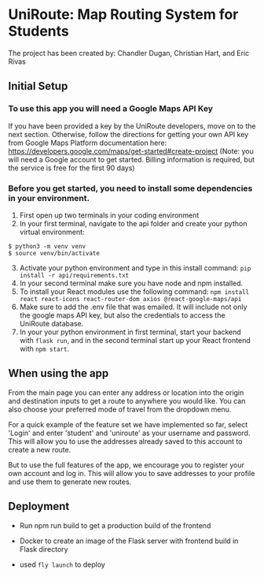 # UniRoute: Map Routing System for Students

The project has been created by: Chandler Dugan, Christian Hart, and Eric Rivas

## Initial Setup

### To use this app you will need a Google Maps API Key

If you have been provided a key by the UniRoute developers, move on to the next section.
Otherwise, follow the directions for getting your own API key from Google Maps Platform documentation here: https://developers.google.com/maps/get-started#create-project
(Note: you will need a Google account to get started. Billing information is required, but the service is free for the first 90 days)

### Before you get started, you need to install some dependencies in your environment.

1. First open up two terminals in your coding environment
2. In your first terminal, navigate to the api folder and create your python virtual environment:

```
$ python3 -m venv venv
$ source venv/bin/activate
```

3. Activate your python environment and type in this install command: `pip install -r api/requirements.txt`
4. In your second terminal make sure you have node and npm installed.
5. To install your React modules use the following command:
   `npm install react react-icons react-router-dom axios @react-google-maps/api`
6. Make sure to add the .env file that was emailed. It will include not only the google maps API key, but also the credentials to access the UniRoute database.
7. In your your python environment in first terminal, start your backend with `flask run`, and in the second terminal start up your React frontend with `npm start`.

## When using the app

From the main page you can enter any address or location into the origin and destination inputs to get a route to anywhere you would like. You can also choose your preferred mode of travel from the dropdown menu.

For a quick example of the feature set we have implemented so far, select 'Login' and enter 'student' and 'uniroute' as your username and password. This will allow you to use the addresses already saved to this account to create a new route.

But to use the full features of the app, we encourage you to register your own account and log in. This will allow you to save addresses to your profile and use them to generate new routes.

## Deployment

- Run npm run build to get a production build of the frontend

- Docker to create an image of the Flask server with frontend build in Flask directory

- used `fly launch` to deploy
